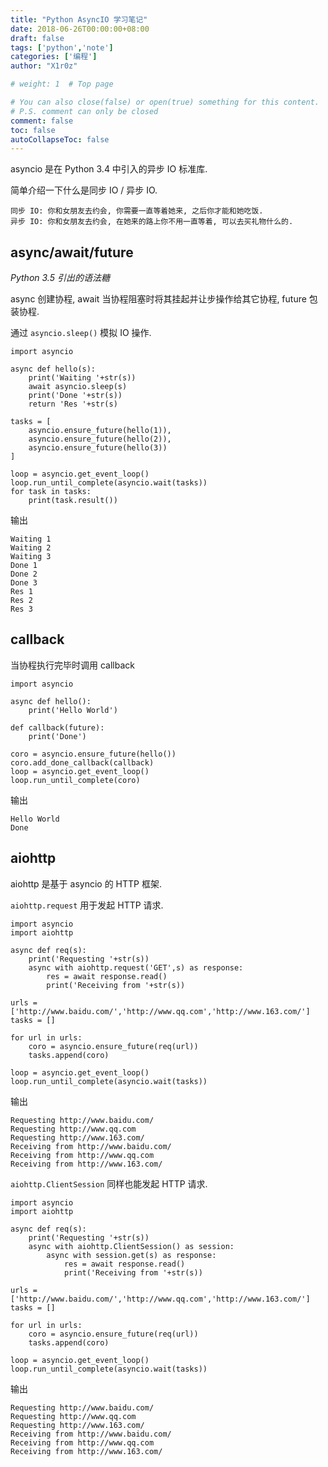 ```yaml
---
title: "Python AsyncIO 学习笔记"
date: 2018-06-26T00:00:00+08:00
draft: false
tags: ['python','note']
categories: ['编程']
author: "X1r0z"

# weight: 1  # Top page

# You can also close(false) or open(true) something for this content.
# P.S. comment can only be closed
comment: false
toc: false
autoCollapseToc: false
---
```


asyncio 是在 Python 3.4 中引入的异步 IO 标准库.

<!--more-->

简单介绍一下什么是同步 IO / 异步 IO.

```
同步 IO: 你和女朋友去约会, 你需要一直等着她来, 之后你才能和她吃饭.
异步 IO: 你和女朋友去约会, 在她来的路上你不用一直等着, 可以去买礼物什么的.
```

## async/await/future

*Python 3.5 引出的语法糖*

async 创建协程, await 当协程阻塞时将其挂起并让步操作给其它协程, future 包装协程.

通过 `asyncio.sleep()` 模拟 IO 操作.

```
import asyncio

async def hello(s):
	print('Waiting '+str(s))
	await asyncio.sleep(s)
	print('Done '+str(s))
	return 'Res '+str(s)

tasks = [
	asyncio.ensure_future(hello(1)),
	asyncio.ensure_future(hello(2)),
	asyncio.ensure_future(hello(3))
]

loop = asyncio.get_event_loop()
loop.run_until_complete(asyncio.wait(tasks))
for task in tasks:
	print(task.result())
```

输出

```
Waiting 1
Waiting 2
Waiting 3
Done 1
Done 2
Done 3
Res 1
Res 2
Res 3
```

## callback

当协程执行完毕时调用 callback

```
import asyncio

async def hello():
	print('Hello World')

def callback(future):
	print('Done')

coro = asyncio.ensure_future(hello())
coro.add_done_callback(callback)
loop = asyncio.get_event_loop()
loop.run_until_complete(coro)
```

输出

```
Hello World
Done
```

## aiohttp

aiohttp 是基于 asyncio 的 HTTP 框架.

`aiohttp.request` 用于发起 HTTP 请求.

```
import asyncio
import aiohttp

async def req(s):
	print('Requesting '+str(s))
	async with aiohttp.request('GET',s) as response:
		res = await response.read()
		print('Receiving from '+str(s))

urls = ['http://www.baidu.com/','http://www.qq.com','http://www.163.com/']
tasks = []

for url in urls:
	coro = asyncio.ensure_future(req(url))
	tasks.append(coro)

loop = asyncio.get_event_loop()
loop.run_until_complete(asyncio.wait(tasks))
```

输出

```
Requesting http://www.baidu.com/
Requesting http://www.qq.com
Requesting http://www.163.com/
Receiving from http://www.baidu.com/
Receiving from http://www.qq.com
Receiving from http://www.163.com/
```

`aiohttp.ClientSession` 同样也能发起 HTTP 请求.

```
import asyncio
import aiohttp

async def req(s):
	print('Requesting '+str(s))
	async with aiohttp.ClientSession() as session:
		async with session.get(s) as response:
			res = await response.read()
			print('Receiving from '+str(s))

urls = ['http://www.baidu.com/','http://www.qq.com','http://www.163.com/']
tasks = []

for url in urls:
	coro = asyncio.ensure_future(req(url))
	tasks.append(coro)

loop = asyncio.get_event_loop()
loop.run_until_complete(asyncio.wait(tasks))
```

输出

```
Requesting http://www.baidu.com/
Requesting http://www.qq.com
Requesting http://www.163.com/
Receiving from http://www.baidu.com/
Receiving from http://www.qq.com
Receiving from http://www.163.com/
```